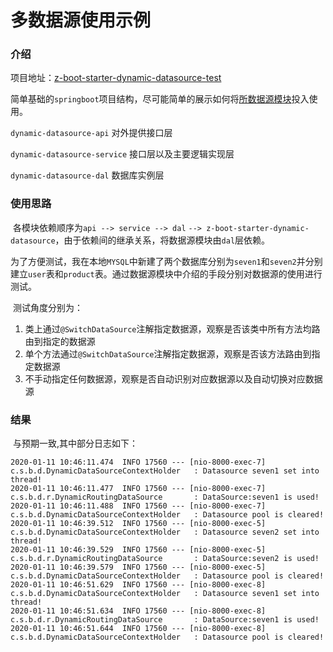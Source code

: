 # 多数据源使用示例

### 介绍

项目地址：[z-boot-starter-dynamic-datasource-test](https://github.com/zhangxianwen2/z-parent/tree/master/z-boot-starter-dynamic-datasource-test)

简单基础的`springboot`项目结构，尽可能简单的展示如何将[所数据源模块](https://github.com/zhangxianwen2/z-parent/tree/master/z-boot-starter-dynamic-datasource)投入使用。

`dynamic-datasource-api` 对外提供接口层

`dynamic-datasource-service` 接口层以及主要逻辑实现层 

`dynamic-datasource-dal` 数据库实例层	

### 使用思路

​	各模块依赖顺序为`api --> service --> dal` `--> z-boot-starter-dynamic-datasource`，由于依赖间的继承关系，将数据源模块由`dal`层依赖。

​	为了方便测试，我在本地`MYSQL`中新建了两个数据库分别为`seven1`和`seven2`并分别建立`user`表和`product`表。通过数据源模块中介绍的手段分别对数据源的使用进行测试。

​	测试角度分别为：

1. 类上通过`@SwitchDataSource`注解指定数据源，观察是否该类中所有方法均路由到指定的数据源
2. 单个方法通过`@SwitchDataSource`注解指定数据源，观察是否该方法路由到指定数据源
3. 不手动指定任何数据源，观察是否自动识别对应数据源以及自动切换对应数据源

### 结果

​	与预期一致,其中部分日志如下：

```
2020-01-11 10:46:11.474  INFO 17560 --- [nio-8000-exec-7] c.s.b.d.DynamicDataSourceContextHolder   : Datasource seven1 set into thread!
2020-01-11 10:46:11.477  INFO 17560 --- [nio-8000-exec-7] c.s.b.d.r.DynamicRoutingDataSource       : DataSource:seven1 is used!
2020-01-11 10:46:11.488  INFO 17560 --- [nio-8000-exec-7] c.s.b.d.DynamicDataSourceContextHolder   : Datasource pool is cleared!
2020-01-11 10:46:39.512  INFO 17560 --- [nio-8000-exec-5] c.s.b.d.DynamicDataSourceContextHolder   : Datasource seven2 set into thread!
2020-01-11 10:46:39.529  INFO 17560 --- [nio-8000-exec-5] c.s.b.d.r.DynamicRoutingDataSource       : DataSource:seven2 is used!
2020-01-11 10:46:39.579  INFO 17560 --- [nio-8000-exec-5] c.s.b.d.DynamicDataSourceContextHolder   : Datasource pool is cleared!
2020-01-11 10:46:51.629  INFO 17560 --- [nio-8000-exec-8] c.s.b.d.DynamicDataSourceContextHolder   : Datasource seven1 set into thread!
2020-01-11 10:46:51.634  INFO 17560 --- [nio-8000-exec-8] c.s.b.d.r.DynamicRoutingDataSource       : DataSource:seven1 is used!
2020-01-11 10:46:51.644  INFO 17560 --- [nio-8000-exec-8] c.s.b.d.DynamicDataSourceContextHolder   : Datasource pool is cleared!
```

